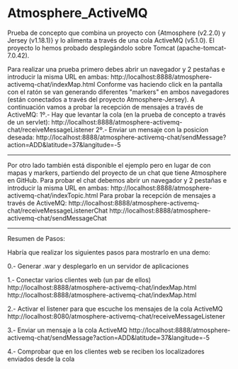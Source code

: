 Atmosphere_ActiveMQ
===================
Prueba de concepto que combina un proyecto con {Atmosphere (v2.2.0) y Jersey (v1.18.1)} y lo alimenta a través de una cola ActiveMQ (v5.1.0).
El proyecto lo hemos probado desplegándolo sobre Tomcat (apache-tomcat-7.0.42).

Para realizar una prueba primero debes abrir un navegador y 2 pestañas e introducir la misma URL en ambas:
http://localhost:8888/atmosphere-activemq-chat/indexMap.html
Conforme vas haciendo click en la pantalla con el ratón se van generando diferentes "markers" en ambos navegadores (están conectados a través del proyecto Atmosphere-Jersey).
A continuación vamos a probar la recepción de mensajes a través de ActiveMQ:
1º.- Hay que levantar la cola (en la prueba de concepto a través de un servlet): 
http://localhost:8888/atmosphere-activemq-chat/receiveMessageListener
2º.- Enviar un mensaje con la posicíon deseada:
http://localhost:8888/atmosphere-activemq-chat/sendMessage?action=ADD&latitude=37&langitude=-5

**********************************
Por otro lado también está disponible el ejemplo pero en lugar de con mapas y markers, partiendo del proyecto de un chat que tiene Atmosphere en GitHub.
Para probar el chat debemos abrir un navegador y 2 pestañas e introducir la misma URL en ambas:
http://localhost:8888/atmosphere-activemq-chat/indexTopic.html
Para probar la recepción de mensajes a través de ActiveMQ:
http://localhost:8888/atmosphere-activemq-chat/receiveMessageListenerChat
http://localhost:8888/atmosphere-activemq-chat/sendMessageChat

**********************************
Resumen de Pasos:

Habría que realizar los siguientes pasos para mostrarlo en una demo:

0.- Generar .war y desplegarlo en un servidor de aplicaciones

1.- Conectar varios clientes web (un par de ellos)
http://localhost:8888/atmosphere-activemq-chat/indexMap.html
http://localhost:8888/atmosphere-activemq-chat/indexMap.html

2.- Activar el listener para que escuche los mensajes de la cola ActiveMQ
http://localhost:8080/atmosphere-activemq-chat/receiveMessageListener

3.- Enviar un mensaje a la cola ActiveMQ
http://localhost:8888/atmosphere-activemq-chat/sendMessage?action=ADD&latitude=37&langitude=-5

4.- Comprobar que en los clientes web se reciben los localizadores enviados desde la cola
